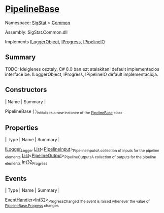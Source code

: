 # [PipelineBase](./PipelineBase.md)

Namespace: [SigStat]() > [Common](./README.md)

Assembly: SigStat.Common.dll

Implements [ILoggerObject](./ILoggerObject.md), [IProgress](./Helpers/IProgress.md), [IPipelineIO](./Pipeline/IPipelineIO.md)

## Summary
TODO: Ideiglenes osztaly, C# 8.0 ban ezt atalakitani default implementacios interface be.  ILoggerObject, IProgress, IPipelineIO default implementacioja.

## Constructors

| Name | Summary | 

PipelineBase (  )<sub>Initializes a new instance of the [PipelineBase](https://github.com/hargitomi97/sigstat/blob/master/docs/md/SigStat/Common/PipelineBase.md) class.</sub>


## Properties

| Type | Name | Summary | 

[ILogger](https://docs.microsoft.com/en-us/dotnet/api/Microsoft.Extensions.Logging.ILogger)<sub>Logger</sub><sub></sub>
[List](https://docs.microsoft.com/en-us/dotnet/api/System.Collections.Generic.List-1)\<[PipelineInput](./Pipeline/PipelineInput.md)><sub>PipelineInputs</sub><sub>A collection of inputs for the pipeline elements</sub>
[List](https://docs.microsoft.com/en-us/dotnet/api/System.Collections.Generic.List-1)\<[PipelineOutput](./Pipeline/PipelineOutput.md)><sub>PipelineOutputs</sub><sub>A collection of outputs for the pipeline elements</sub>
[Int32](https://docs.microsoft.com/en-us/dotnet/api/System.Int32)<sub>Progress</sub><sub></sub>


## Events

| Type | Name | Summary | 

[EventHandler](https://docs.microsoft.com/en-us/dotnet/api/System.EventHandler-1)\<[Int32](https://docs.microsoft.com/en-us/dotnet/api/System.Int32)><sub>ProgressChanged</sub><sub>The event is raised whenever the value of [PipelineBase.Progress](https://github.com/hargitomi97/sigstat/blob/master/docs/md/SigStat/Common/PipelineBase.md) changes</sub>


